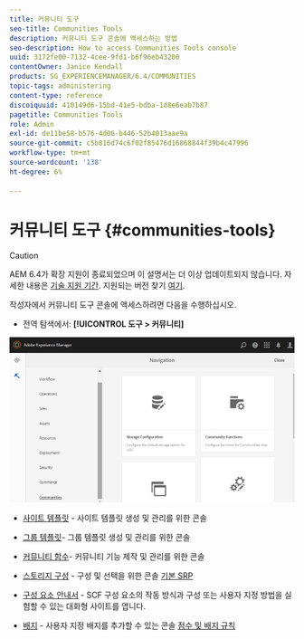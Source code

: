 ```yaml
---
title: 커뮤니티 도구
seo-title: Communities Tools
description: 커뮤니티 도구 콘솔에 액세스하는 방법
seo-description: How to access Communities Tools console
uuid: 3172fe00-7132-4cee-9fd1-b6f96eb43200
contentOwner: Janice Kendall
products: SG_EXPERIENCEMANAGER/6.4/COMMUNITIES
topic-tags: administering
content-type: reference
discoiquuid: 410149d6-15bd-41e5-bdba-1d8e6eab7b87
pagetitle: Communities Tools
role: Admin
exl-id: de11be58-b576-4d06-b446-52b4013aae9a
source-git-commit: c5b816d74c6f02f85476d16868844f39b4c47996
workflow-type: tm+mt
source-wordcount: '138'
ht-degree: 6%

---
```


# 커뮤니티 도구 {#communities-tools}

>[!CAUTION]
>
>AEM 6.4가 확장 지원이 종료되었으며 이 설명서는 더 이상 업데이트되지 않습니다. 자세한 내용은 [기술 지원 기간](https://helpx.adobe.com/kr/support/programs/eol-matrix.html). 지원되는 버전 찾기 [여기](https://experienceleague.adobe.com/docs/).

작성자에서 커뮤니티 도구 콘솔에 액세스하려면 다음을 수행하십시오.

* 전역 탐색에서: **[!UICONTROL 도구 > 커뮤니티]**

![chlimage_1-129](assets/chlimage_1-129.png)

* [사이트 템플릿](sites.md) - 사이트 템플릿 생성 및 관리를 위한 콘솔
* [그룹 템플릿](tools-groups.md)- 그룹 템플릿 생성 및 관리를 위한 콘솔
* [커뮤니티 함수](functions.md)- 커뮤니티 기능 제작 및 관리를 위한 콘솔
* [스토리지 구성](srp-config.md) - 구성 및 선택을 위한 콘솔 [기본 SRP](working-with-srp.md)

* [구성 요소 안내서](components-guide.md) - SCF 구성 요소의 작동 방식과 구성 또는 사용자 지정 방법을 실험할 수 있는 대화형 사이트를 엽니다.
* [배지](badges.md) - 사용자 지정 배지를 추가할 수 있는 콘솔 [점수 및 배지 규칙](implementing-scoring.md)
